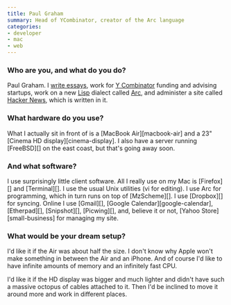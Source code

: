 ```yaml
---
title: Paul Graham
summary: Head of YCombinator, creator of the Arc language
categories:
- developer
- mac
- web
---
```


### Who are you, and what do you do?

Paul Graham. I [write essays](http://www.paulgraham.com/articles.html "Paul's collective essays."), work for [Y Combinator](http://ycombinator.com/ "A new-age venture firm.") funding and advising startups, work on a new [Lisp](http://www.paulgraham.com/lisp.html "Paul's page on the Lisp language.") dialect called [Arc](http://arclanguage.org/ "A new dialect of the Lisp language."), and administer a site called [Hacker News](http://news.ycombinator.com/ "News for hackers."), which is written in it.

### What hardware do you use?

What I actually sit in front of is a [MacBook Air][macbook-air] and a 23" [Cinema HD display][cinema-display]. I also have a server running [FreeBSD][] on the east coast, but that's going away soon.

### And what software?

I use surprisingly little client software. All I really use on my Mac is [Firefox][] and [Terminal][]. I use the usual Unix utilities (vi for editing). I use Arc for programming, which in turn runs on top of [MzScheme][]. I use [Dropbox][] for syncing. Online I use [Gmail][], [Google Calendar][google-calendar], [Etherpad][], [Snipshot][], [Picwing][], and, believe it or not, [Yahoo Store][small-business] for managing my site.

### What would be your dream setup?

I'd like it if the Air was about half the size. I don't know why Apple won't make something in between the Air and an iPhone. And of course I'd like to have infinite amounts of memory and an infinitely fast CPU.

I'd like it if the HD display was bigger and much lighter and didn't have such a massive octopus of cables attached to it. Then I'd be inclined to move it around more and work in different places.